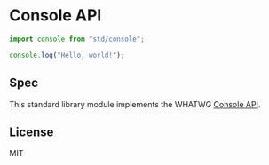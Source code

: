 # Console API

```js
import console from "std/console";

console.log("Hello, world!");
```

## Spec

This standard library module implements the WHATWG [Console API][spec].

[spec]: https://console.spec.whatwg.org

## License

MIT
